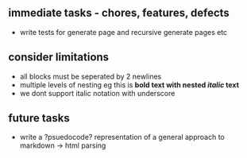 ## immediate tasks - chores, features, defects

- write tests for generate page and recursive generate pages etc

## consider limitations

- all blocks must be seperated by 2 newlines
- multiple levels of nesting
  eg this is **bold text with nested _italic_ text**
- we dont support italic notation with underscore

## future tasks

- write a ?psuedocode? representation of a general approach to markdown -> html parsing
